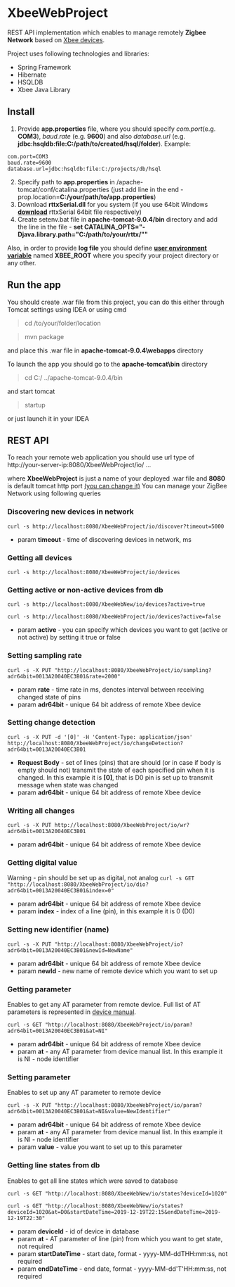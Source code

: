 # XbeeWebProject

REST API implementation which enables to manage remotely **Zigbee Network** based on [Xbee devices](https://www.digi.com/support/productdetail?pid=3430).

Project uses following technologies and libraries:
+ Spring Framework
+ Hibernate
+ HSQLDB
+ Xbee Java Library

## Install
1. Provide **app.properties** file, where you should specify *com.port*(e.g. **COM3**), *baud.rate* (e.g. **9600**) and also *database.url* (e.g. **jdbc:hsqldb:file:C:/path/to/created/hsql/folder**). Example: 
```
com.port=COM3
baud.rate=9600
database.url=jdbc:hsqldb:file:C:/projects/db/hsql
```

2. Specify path to **app.properties** in /apache-tomcat/conf/catalina.properties (just add line in the end -prop.location=**C:/your/path/to/app.properties**)
3. Download **rttxSerial.dll** for you system (if you use 64bit Windows [**download**](http://jlog.org/rxtx-win.html) rttxSerial 64bit file respectively)
4. Create setenv.bat file in **apache-tomcat-9.0.4/bin** directory and add the line in the file - **set CATALINA_OPTS="-Djava.library.path="C:/path/to/your/rttx/""**

Also, in order to provide **log file** you should define [**user environment variable**](https://helpdeskgeek.com/how-to/create-custom-environment-variables-in-windows/) named **XBEE_ROOT** where you specify your project directory or any other.

## Run the app
You should create .war file from this project, you can do this either through Tomcat settings using IDEA or using cmd 
> cd /to/your/folder/location 

> mvn package 

and place this .war file in **apache-tomcat-9.0.4\webapps** directory

To launch the app you should go to the **apache-tomcat\bin** directory
> cd C:/ ../apache-tomcat-9.0.4/bin

and start tomcat
> startup

or just launch it in your IDEA

## REST API
To reach your remote web application you should use url type of http://your-server-ip:8080/XbeeWebProject/io/ ... 

where **XbeeWebProject** is just a name of your deployed .war file and **8080** is default tomcat http port [(you can change it)](https://stackoverflow.com/questions/18415578/how-to-change-tomcat-port-number) 
You can manage your ZigBee Network using following queries

### Discovering new devices in network

``` curl -s http://localhost:8080/XbeeWebProject/io/discover?timeout=5000 ```
+ param **timeout** - time of discovering devices in network, ms

### Getting all devices
``` curl -s http://localhost:8080/XbeeWebProject/io/devices ```

### Getting active or non-active devices from db
``` curl -s http://localhost:8080/XbeeWebNew/io/devices?active=true ```

``` curl -s http://localhost:8080/XbeeWebProject/io/devices?active=false ```

+ param **active** - you can specify which devices you want to get (active or not active) by setting it true or false

### Setting sampling rate
``` curl -s -X PUT "http://localhost:8080/XbeeWebProject/io/sampling?adr64bit=0013A20040EC3B01&rate=2000" ```
+ param **rate** - time rate in ms, denotes interval between receiving changed state of pins
+ param **adr64bit** - unique 64 bit address of remote Xbee device

### Setting change detection
``` curl -s -X PUT -d '[0]' -H 'Content-Type: application/json' http://localhost:8080/XbeeWebProject/io/changeDetection?adr64bit=0013A20040EC3B01 ```
+ **Request Body** - set of lines (pins) that are should (or in case if body is empty should not) transmit the state of each specified pin when it is changed. In this example it is **[0]**, that is D0 pin is set up to transmit message when state was changed
+ param **adr64bit** - unique 64 bit address of remote Xbee device

### Writing all changes
``` curl -s -X PUT http://localhost:8080/XbeeWebProject/io/wr?adr64bit=0013A20040EC3B01 ```
+ param **adr64bit** - unique 64 bit address of remote Xbee device

### Getting digital value
Warning - pin should be set up as digital, not analog
``` curl -s GET "http://localhost:8080/XbeeWebProject/io/dio?adr64bit=0013A20040EC3B01&index=0" ```
+ param **adr64bit** - unique 64 bit address of remote Xbee device
+ param **index** - index of a line (pin), in this example it is 0 (D0)

### Setting new identifier (name)
``` curl -s -X PUT "http://localhost:8080/XbeeWebProject/io?adr64bit=0013A20040EC3B01&newId=NewName" ```
+ param **adr64bit** - unique 64 bit address of remote Xbee device
+ param **newId** - new name of remote device which you want to set up

### Getting parameter
Enables to get any AT parameter from remote device. Full list of AT parameters is represented in [device manual](https://www.digi.com/resources/documentation/digidocs/PDFs/90000976.pdf).

``` curl -s GET "http://localhost:8080/XbeeWebProject/io/param?adr64bit=0013A20040EC3B01&at=NI" ```
+ param **adr64bit** - unique 64 bit address of remote Xbee device
+ param **at** - any AT parameter from device manual list. In this example it is NI - node identifier

### Setting parameter
Enables to set up any AT parameter to remote device

``` curl -s -X PUT "http://localhost:8080/XbeeWebProject/io/param?adr64bit=0013A20040EC3B01&at=NI&value=NewIdentifier" ```
+ param **adr64bit** - unique 64 bit address of remote Xbee device
+ param **at** - any AT parameter from device manual list. In this example it is NI - node identifier
+ param **value** - value you want to set up to this parameter

### Getting line states from db
Enables to get all line states which were saved to database

``` curl -s GET "http://localhost:8080/XbeeWebNew/io/states?deviceId=1020" ```

``` curl -s GET "http://localhost:8080/XbeeWebNew/io/states?deviceId=1020&at=D0&startDateTime=2019-12-19T22:15&endDateTime=2019-12-19T22:30" ```


+ param **deviceId** - id of device in database
+ param **at** - AT parameter of line (pin) from which you want to get state, not required
+ param **startDateTime** - start date, format - yyyy-MM-ddTHH:mm:ss, not required
+ param **endDateTime** - end date, format - yyyy-MM-dd'T'HH:mm:ss, not required
